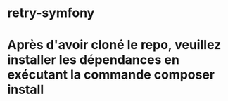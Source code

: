 # retry-symfony
# Après d'avoir cloné le repo, veuillez installer les dépendances en exécutant la commande composer install
